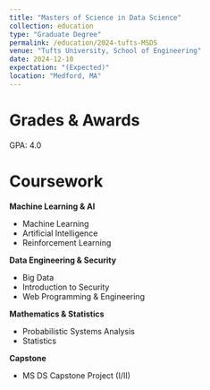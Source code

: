 ```yaml
---
title: "Masters of Science in Data Science"
collection: education
type: "Graduate Degree"
permalink: /education/2024-tufts-MSDS
venue: "Tufts University, School of Engineering"
date: 2024-12-10
expectation: "(Expected)"
location: "Medford, MA"
---
```


<!-- This is a description of a teaching experience. You can use markdown like any other post. -->

Grades & Awards
======
GPA: 4.0

Coursework
======

**Machine Learning & AI**
- Machine Learning
- Artificial Intelligence
- Reinforcement Learning

**Data Engineering & Security**
- Big Data
- Introduction to Security
- Web Programming & Engineering

**Mathematics & Statistics**
- Probabilistic Systems Analysis
- Statistics

**Capstone**
- MS DS Capstone Project (I/II)

<!-- Thesis
====== -->